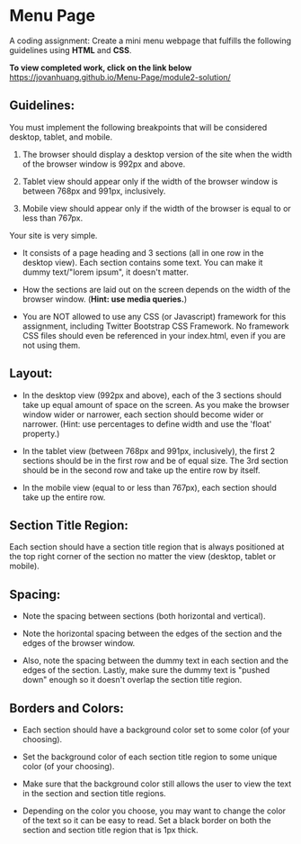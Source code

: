 # Menu Page
A coding assignment: Create a mini menu webpage that fulfills the following guidelines using **HTML** and **CSS**.

**To view completed work, click on the link below**  
https://jovanhuang.github.io/Menu-Page/module2-solution/

## Guidelines:
You must implement the following breakpoints that will be considered desktop, tablet, and mobile. 

1. The browser should display a desktop version of the site when the width of the browser window is 992px and above. 

2. Tablet view should appear only if the width of the browser window is between 768px and 991px, inclusively. 

3. Mobile view should appear only if the width of the browser is equal to or less than 767px.

Your site is very simple. 

* It consists of a page heading and 3 sections (all in one row in the desktop view). Each section contains some text. You can make it dummy text/"lorem ipsum", it doesn't matter. 

* How the sections are laid out on the screen depends on the width of the browser window. (**Hint: use media queries.**)

* You are NOT allowed to use any CSS (or Javascript) framework for this assignment, including Twitter Bootstrap CSS Framework. No framework CSS files should even be referenced in your index.html, even if you are not using them.

## Layout: 
* In the desktop view (992px and above), each of the 3 sections should take up equal amount of space on the screen. As you make the browser window wider or narrower, each section should become wider or narrower. (Hint: use percentages to define width and use the 'float' property.) 

* In the tablet view (between 768px and 991px, inclusively), the first 2 sections should be in the first row and be of equal size. The 3rd section should be in the second row and take up the entire row by itself.

* In the mobile view (equal to or less than 767px), each section should take up the entire row.

## Section Title Region:
Each section should have a section title region that is always positioned at the top right corner of the section no matter the view (desktop, tablet or mobile).

## Spacing:
* Note the spacing between sections (both horizontal and vertical). 

* Note the horizontal spacing between the edges of the section and the edges of the browser window. 

* Also, note the spacing between the dummy text in each section and the edges of the section. Lastly, make sure the dummy text is "pushed down" enough so it doesn't overlap the section title region.

## Borders and Colors: 
* Each section should have a background color set to some color (of your choosing). 

* Set the background color of each section title region to some unique color (of your choosing). 

* Make sure that the background color still allows the user to view the text in the section and section title regions.

* Depending on the color you choose, you may want to change the color of the text so it can be easy to read. Set a black border on both the section and section title region that is 1px thick. 
